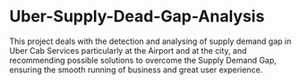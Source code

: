 # Uber-Supply-Dead-Gap-Analysis
This project deals with the detection and analysing of supply demand  gap in Uber Cab Services particularly at the Airport and at the city, and  recommending possible solutions to overcome the Supply Demand Gap,  ensuring the smooth running of business and great user experience. 
